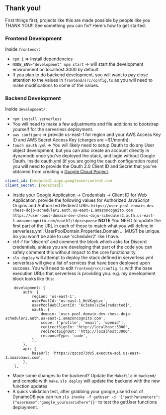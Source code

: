 ## Thank you! 

First things first, projects like this are made possible by people like you THANK YOU!! See something you can fix? Here's how to get started.

### Frontend Development

Inside `frontend/`:
- `npm i` => install dependencies
- `NODE_ENV="development" npm start` => will start the development environment on localhost:3000 by default
- If you plan to do backend development, you will want to pay close attention to the values in `frontend/src/config.ts` as you will need to make modifications to some of the values. 

### Backend Development

Inside `development/`:
- `npm install serverless`
- You will need to make a few adjustments and file additions to bootstrap yourself for the serverless deployment. 
- `aws configure` => provide us-east-1 for region and your AWS Access Key ID and AWS Secret Access Key  (charges are ~$1/month):
- `touch oauth.yml` => You will likely need to setup Oauth to do any User object development, but you can also create an account directly in dynamodb once you've deployed the stack, and login without Google Oauth. Inside oauth.yml (if you are going the oauth configuration route) you will need to provide the Oauth 2.0 Client ID and Secret that you've obtained from creating a [Google Cloud Project](https://console.cloud.google.com/apis/credentials).

```oauth.yml
client_id: [redacted].apps.googleusercontent.com
client_secret: [redacted]]
```

- Inside your Google Application -> Credentials -> Client ID for Web Application, provide the following values for Authorized JavaScript Origins and Authorized Redirect URIs:
`https://user-pool-domain-dev-chess-dojo-scheduler2.auth.us-east-1.amazoncognito.com`
`https://user-pool-domain-dev-chess-dojo-scheduler2.auth.us-east-1.amazoncognito.com/oauth2/idpresponse`
**NOTE** You NEED to update the first part of the URL in each of these to match what you will define in serverless.yml: UserPoolDomain.Properties.Domain ... MUST be unique. So you won't be able to use 'scheduler2' like I have. 
- ctrl-f for 'discord' and comment the block which asks for Discord credentials, unless you are developing that part of the code you can safely comment this without impact to the core functionality. 
- `sls deploy` will attempt to deploy the stack defined in serverless.yml
- serverless will give a list of services that have been deployed upon success. You will need to edit `frontend/src/config.ts` with the base execution URLs that serverless is providing you. e.g. my development block looks like this:

```
    development: {
        auth: {
            region: 'us-east-1',
            userPoolId: 'us-east-1_HeVKzpLvc',
            userPoolWebClientId: '6c3abols25e[redacted]',
            oauth: {
                domain: 'user-pool-domain-dev-chess-dojo-scheduler2.auth.us-east-1.amazoncognito.com',
                scope: ['profile', 'email', 'openid'],
                redirectSignIn: 'http://localhost:3000',
                redirectSignOut: 'http://localhost:3000',
                responseType: 'code',
            },
        },
        api: {
            baseUrl: 'https://qzcsz73dv5.execute-api.us-east-1.amazonaws.com',
        },
    },
```

- Made some changes to the backend? Update the `Makefile` in `backend/` and compile with `make`. `sls deploy` will update the backend with the new function updates.
- A quick validation test, after grabbing your google_userid out of DynamoDB you can run `sls invoke -f getUser -d '{"pathParameters":{"username":"google_youruseridhere"}}'` to test the getUser functions deployment. 


